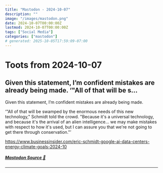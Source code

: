 ```yaml
---
title: "Mastodon - 2024-10-07"
description: ""
image: "/images/mastodon.png"
date: 2024-10-07T00:00:00Z
lastmod: 2024-10-07T00:00:00Z
tags: ["Social Media"]
categories: ["mastodon"]
# generated: 2025-10-05T17:59:09-07:00
---
```


# Toots from 2024-10-07

## Given this statement, I’m confident mistakes are already being made.  ‘"All of that will be s...

Given this statement, I’m confident mistakes are already being made.

‘"All of that will be swamped by the enormous needs of this new technology," Schmidt told the crowd. "Because it's a universal technology, and because it's the arrival of an alien intelligence… we may make mistakes with respect to how it's used, but I can assure you that we're not going to get there through conservation."’

<https://www.businessinsider.com/eric-schmidt-google-ai-data-centers-energy-climate-goals-2024-10>

##### [Mastodon Source 🐘](https://hachyderm.io/@mweagle/113264007810471851)

---

